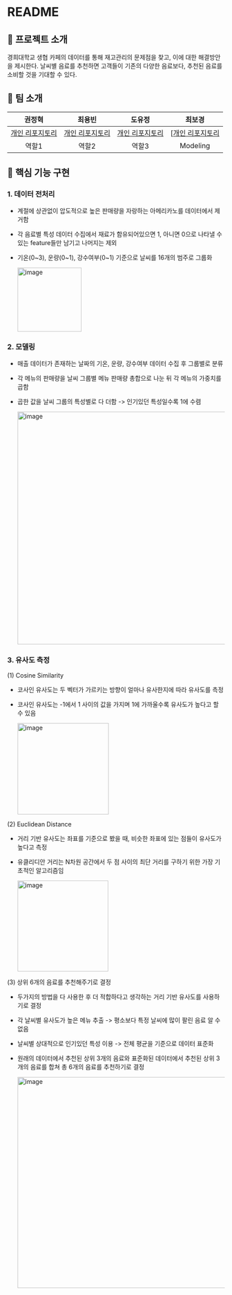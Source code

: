 # README
## 📑 프로젝트 소개
경희대학교 생협 카페의 데이터를 통해 재고관리의 문제점을 찾고, 이에 대한 해결방안을 제시한다.
날씨별 음료를 추천하면 고객들이 기존의 다양한 음료보다, 추천된 음료를 소비할 것을 기대할 수 있다.


## 👏 팀 소개 
|권정혁|최용빈|도유정|최보경|
|:--:|:--:|:--:|:--:|
|[개인 리포지토리](https://github.com/khuda-3rd)|[개인 리포지토리](https://github.com/khuda-3rd)|[개인 리포지토리](https://github.com/khuda-3rd)|[[개인 리포지토리](https://github.com/B0gyeong)|
|역할1|역할2|역할3|Modeling|


## 🔎 핵심 기능 구현
### 1. 데이터 전처리

- 계절에 상관없이 압도적으로 높은 판매량을 자랑하는 아메리카노를 데이터에서 제거함
- 각 음료별 특성 데이터 수집에서 재료가 함유되어있으면 1, 아니면 0으로 나타낼 수 있는 feature들만 남기고 나머지는 제외
- 기온(0~3), 운량(0~1), 강수여부(0~1) 기준으로 날씨를 16개의 범주로 그룹화

  <img width="148" alt="image" src="https://github.com/B0gyeong/khuda/assets/115474637/7792a772-b1cc-486e-9d15-dbd71bf86584">

### 2. 모델링

- 매출 데이터가 존재하는 날짜의 기온, 운량, 강수여부 데이터 수집 후 그룹별로 분류
- 각 메뉴의 판매량을 날씨 그룹별 메뉴 판매량 총합으로 나눈 뒤 각 메뉴의 가중치를 곱함
- 곱한 값을 날씨 그룹의 특성별로 다 더함 -> 인기있던 특성일수록 1에 수렴

  <img width="538" alt="image" src="https://github.com/B0gyeong/khuda/assets/115474637/a31e1a92-0bcd-4898-82e5-8d51884e015f">

### 3. 유사도 측정

(1) Cosine Similarity
- 코사인 유사도는 두 벡터가 가르키는 방향이 얼마나 유사한지에 따라 유사도를 측정
- 코사인 유사도는 -1에서 1 사이의 값을 가지며 1에 가까울수록 유사도가 높다고 할 수 있음

  <img width="211" alt="image" src="https://github.com/B0gyeong/khuda/assets/115474637/5fb3c1e6-388d-4cf3-98c8-a5e511f02489">

(2) Euclidean Distance
- 거리 기반 유사도는 좌표를 기준으로 봤을 때, 비슷한 좌표에 있는 점들이 유사도가 높다고 측정
- 유클리디안 거리는 N차원 공간에서 두 점 사이의 최단 거리를 구하기 위한 가장 기초적인 알고리즘임

  <img width="210" alt="image" src="https://github.com/B0gyeong/khuda/assets/115474637/f5458b28-1473-4b8a-8960-3f1497495d61">

(3) 상위 6개의 음료를 추천해주기로 결정
- 두가지의 방법을 다 사용한 후 더 적합하다고 생각하는 거리 기반 유사도를 사용하기로 결정
- 각 날씨별 유사도가 높은 메뉴 추출 -> 평소보다 특정 날씨에 많이 팔린 음료 알 수 없음
- 날씨별 상대적으로 인기있던 특성 이용 -> 전체 평균을 기준으로 데이터 표준화
- 원래의 데이터에서 추천된 상위 3개의 음료와 표준화된 데이터에서 추천된 상위 3개의 음료를 합쳐 총 6개의 음료를 추천하기로 결정

  <img width="488" alt="image" src="https://github.com/B0gyeong/khuda/assets/115474637/68f9034b-3632-4595-a447-899709d7f0cc">


